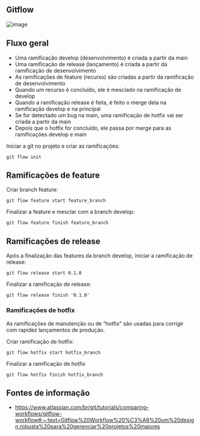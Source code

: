 ## Gitflow

![image](https://wac-cdn.atlassian.com/dam/jcr:cc0b526e-adb7-4d45-874e-9bcea9898b4a/04%20Hotfix%20branches.svg?cdnVersion=76)

## Fluxo geral

- Uma ramificação develop (desenvolvimento) é criada a partir da main
- Uma ramificação de release (lançamento) é criada a partir da ramificação de desenvolvimento
- As ramificações de feature (recurso) são criadas a partir da ramificação de desenvolvimento
- Quando um recurso é concluído, ele é mesclado na ramificação de develop
- Quando a ramificação release é feita, é feito o merge dela na ramificação develop e na principal
- Se for detectado um bug na main, uma ramificação de hotfix vai ser criada a partir da main
- Depois que o hotfix for concluído, ele passa por merge para as ramificações develop e main

Iniciar a git no projeto e criar as ramificações:
```git
git flow init
```

## Ramificações de feature

Criar branch feature:
```git
git flow feature start feature_branch
```

Finalizar a feature e mesclar com a branch develop:
```git
git flow feature finish feature_branch
```

## Ramificações de release

Após a finalização das features da branch develop, iniciar a ramificação de release:
```git
git flow release start 0.1.0
```

Finalizar a ramificação de release:
```git
git flow release finish '0.1.0'
```

### Ramificações de hotfix

As ramificações de manutenção ou de “hotfix” são usadas para corrigir com rapidez lançamentos de produção.

Criar ramificação de hotfix:
```git
git flow hotfix start hotfix_branch
```

Finalizar a ramificação de hotfix
```git
git flow hotfix finish hotfix_branch
```


## Fontes de informação

- https://www.atlassian.com/br/git/tutorials/comparing-workflows/gitflow-workflow#:~:text=Gitflow%20Workflow%20%C3%A9%20um%20design,robusta%20para%20gerenciar%20projetos%20maiores
